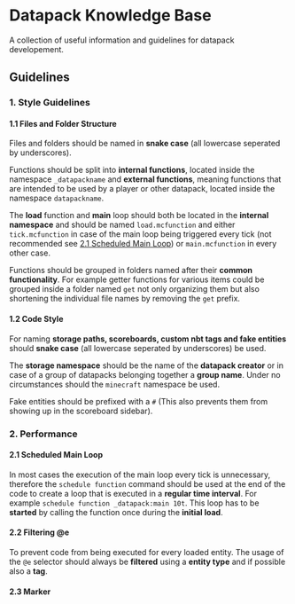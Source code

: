 # Datapack Knowledge Base

A collection of useful information and guidelines for datapack developement.

## Guidelines

### 1. Style Guidelines

#### 1.1 Files and Folder Structure

Files and folders should be named in **snake case** (all lowercase seperated by underscores).

Functions should be split into **internal functions**, located inside the namespace `_datapackname` and **external functions**, meaning functions that are intended to be used by a player or other datapack, located inside the namespace `datapackname`.

The **load** function and **main** loop should both be located in the **internal namespace** and should be named `load.mcfunction` and either `tick.mcfunction` in case of the main loop being triggered every tick (not recommended see [2.1 Scheduled Main Loop](#2.1-Scheduled-Main-Loop)) or `main.mcfunction` in every other case.

Functions should be grouped in folders named after their **common functionality**. For example getter functions for various items could be grouped inside a folder named `get` not only organizing them but also shortening the individual file names by removing the `get` prefix.

#### 1.2 Code Style

For naming **storage paths, scoreboards, custom nbt tags and fake entities** should **snake case** (all lowercase seperated by underscores) be used.

The **storage namespace** should be the name of the **datapack creator** or in case of a group of datapacks belonging together a **group name**. Under no circumstances should the `minecraft` namespace be used.

Fake entities should be prefixed with a `#` (This also prevents them from showing up in the scoreboard sidebar).

### 2. Performance

#### 2.1 Scheduled Main Loop

In most cases the execution of the main loop every tick is unnecessary, therefore the `schedule function` command should be used at the end of the code to create a loop that is executed in a **regular time interval**. For example `schedule function _datapack:main 10t`. This loop has to be **started** by calling the function once during the **initial load**.

#### 2.2 Filtering @e

To prevent code from being executed for every loaded entity. The usage of the `@e` selector should always be **filtered** using a **entity type** and if possible also a **tag**.

#### 2.3 Marker
